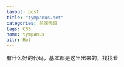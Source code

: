 ```yaml
---
layout: post
title: "tympanus.net"
categories: 前端代码
tags: CSS
name: tympanus
attr: Hot
---
```


有什么好的代码，基本都是这里出来的，找找看<!--break-->
